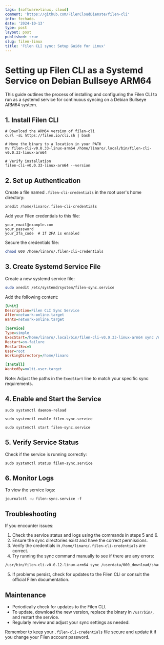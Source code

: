 ```yaml
---
tags: [software>linux, cloud]
comment: 'https://github.com/FilenCloudDienste/filen-cli'
info: fechado.
date: '2024-10-13'
type: post
layout: post
published: true
slug: filen-linux
title: 'Filen CLI sync: Setup Guide for Linux'
---
```

# Setting up Filen CLI as a Systemd Service on Debian Bullseye ARM64

This guide outlines the process of installing and configuring the Filen CLI to run as a systemd service for continuous syncing on a Debian Bullseye ARM64 system.

## 1. Install Filen CLI

```
# Download the ARM64 version of filen-cli
curl -sL https://filen.io/cli.sh | bash
```
```
# Move the binary to a location in your PATH
mv filen-cli-v0.0.33-linux-arm64 /home/linaro/.local/bin/filen-cli-v0.0.33-linux-arm64
```

```
# Verify installation
filen-cli-v0.0.33-linux-arm64 --version
```

## 2. Set up Authentication

Create a file named `.filen-cli-credentials` in the root user's home directory:

```bash
xnedit /home/linaro/.filen-cli-credentials
```

Add your Filen credentials to this file:

```
your_email@example.com
your_password
your_2fa_code  # If 2FA is enabled
```

Secure the credentials file:

```bash
chmod 600 /home/linaro/.filen-cli-credentials
```

## 3. Create Systemd Service File

Create a new systemd service file:

```bash
sudo xnedit /etc/systemd/system/filen-sync.service
```

Add the following content:

```ini
[Unit]
Description=Filen CLI Sync Service
After=network-online.target
Wants=network-online.target

[Service]
Type=simple
ExecStart=/home/linaro/.local/bin/filen-cli-v0.0.33-linux-arm64 sync /userdata/filen/999_SHARED/:twoWay:/999_SHARED --continuous
Restart=on-failure
RestartSec=5
User=root
WorkingDirectory=/home/linaro

[Install]
WantedBy=multi-user.target
```

Note: Adjust the paths in the `ExecStart` line to match your specific sync requirements.

## 4. Enable and Start the Service

```
sudo systemctl daemon-reload
```

```
sudo systemctl enable filen-sync.service
```

```
sudo systemctl start filen-sync.service
```

## 5. Verify Service Status

Check if the service is running correctly:

```
sudo systemctl status filen-sync.service
```

## 6. Monitor Logs

To view the service logs:

```
journalctl -u filen-sync.service -f
```

## Troubleshooting

If you encounter issues:

1. Check the service status and logs using the commands in steps 5 and 6.
2. Ensure the sync directories exist and have the correct permissions.
3. Verify the credentials in `/home/linaro/.filen-cli-credentials` are correct.
4. Try running the sync command manually to see if there are any errors:

```bash
/usr/bin/filen-cli-v0.0.12-linux-arm64 sync /userdata/000_download/share/:twoWay:/999_SHARED
```

5. If problems persist, check for updates to the Filen CLI or consult the official Filen documentation.

## Maintenance

- Periodically check for updates to the Filen CLI.
- To update, download the new version, replace the binary in `/usr/bin/`, and restart the service.
- Regularly review and adjust your sync settings as needed.

Remember to keep your `.filen-cli-credentials` file secure and update it if you change your Filen account password.

